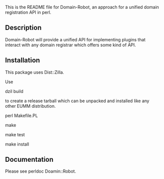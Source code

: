 This is the README file for Domain-Robot, an approach
for a unified domain registration API in perl.

## Description

Domain-Robot will provide a unified API for implementing
plugins that interact with any domain registrar which
offers some kind of API.

## Installation

This package uses Dist::Zilla.

Use

dzil build

to create a release tarball which can be
unpacked and installed like any other EUMM
distribution.

perl Makefile.PL

make

make test

make install

## Documentation

Please see perldoc Doamin::Robot.

